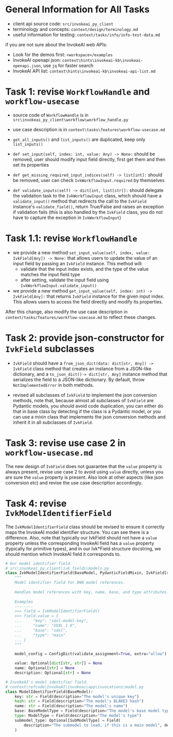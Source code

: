 # General Information for All Tasks

- client api source code: `src/invokeai_py_client`
- terminology and concepts: `context/design/terminology.md`
- useful information for testing: `context/tasks/info/info-test-data.md`

if you are not sure about the InvokeAI web APIs:
- Look for the demos first: `<workspace>/examples`
- InvokeAI openapi json: `context\hints\invokeai-kb\invokeai-openapi.json`, use `jq` for faster search
- InvokeAI API list: `context\hints\invokeai-kb\invokeai-api-list.md`

# Task 1: revise `WorkflowHandle` and `workflow-usecase`

- source code of `WorkflowHandle` is in `src\invokeai_py_client\workflow\workflow_handle.py`
- use case description is in `context\tasks\features\workflow-usecase.md`

- `get_all_inputs()` and `list_inputs()` are duplicated, keep only `list_inputs()`
- `def set_input(self, index: int, value: Any) -> None:` should be removed, user should modify input field directly, first get them and then set its properties
- `def get_missing_required_input_indices(self) -> list[int]:` should be removed, user can check `IvkWorkflowInput.required` by themselves
- `def validate_inputs(self) -> dict[int, list[str]]:` should delegate the validation task to the `IvkWorkflowInput` class, which should have a `validate_input()` method that redirects the call to the `IvkField` instance's `validate_field()`, return True/False and raises an exception if validation fails (this is also handled by the `IvkField` class, you do not have to capture the exception in `IvkWorkflowInput`)

# Task 1.1: revise `WorkflowHandle`

- we provide a new method `set_input_value(self, index, value: IvkField[Any]) -> None:` that allows users to update the value of an input field by passing an `IvkField` instance. This method will:
  - validate that the input index exists, and the type of the value matches the input field type
  - after setting, validate the input field using `IvkWorkflowInput.validate_input()`
- we provide a new method `get_input_value(self, index: int) -> IvkField[Any]:` that returns `IvkField` instance for the given input index. This allows users to access the field directly and modify its properties. 

After this change, also modify the use case description in `context/tasks/features/workflow-usecase.md` to reflect these changes.

# Task 2: provide json-constructor for `IvkField` subclasses

- `IvkField` should have a `from_json_dict(data: dict[str, Any]) -> IvkField` class method that creates an instance from a JSON-like dictionary, and a `to_json_dict()-> dict[str, Any]` instance method that serializes the field to a JSON-like dictionary. By default, throw `NotImplementedError` in both methods.

- revised all subclasses of `IvkField` to implement the json conversion methods, note that, because almost all subclasses of `IvkField` are Pydantic models, you should avoid code duplication, you can either do that in base class by detecting if the class is a Pydantic model, or you can use a mixin class that implements the json conversion methods and inherit it in all subclasses of `IvkField`.

# Task 3: revise use case 2 in `workflow-usecase.md`

The new design of `IvkField` does not guarantee that the `value` property is always present, revise use case 2 to avoid using `value` directly, unless you are sure the `value` property is present. Also look at other aspects (like json conversion etc) and revise the use case description accordingly.

# Task 4: revise `IvkModelIdentifierField`

The `IvkModelIdentifierField` class should be revised to ensure it correctly maps the InvokeAI model identifier structure. You can see there is a difference. Also, note that typically our IvkField should not have a `value` property unless the corresponding InvokeAI field has a `value` property (typically for primitive types), and in our Ivk*Field structure docstring, we should mention which InvokeAI field it corresponds to.

```python
# Our model identifier field.
# src\invokeai_py_client\ivk_fields\models.py
class IvkModelIdentifierField(BaseModel, PydanticFieldMixin, IvkField[dict[str, str]]):
    """
    Model identifier field for DNN model references.
    
    Handles model references with key, name, base, and type attributes.
    
    Examples
    --------
    >>> field = IvkModelIdentifierField()
    >>> field.value = {
    ...     "key": "sdxl-model-key",
    ...     "name": "SDXL 1.0",
    ...     "base": "sdxl",
    ...     "type": "main"
    ... }
    """

    model_config = ConfigDict(validate_assignment=True, extra="allow")

    value: Optional[dict[str, str]] = None
    name: Optional[str] = None
    description: Optional[str] = None
```

```python
# InvokeAI's model identifier field.
# context\refcode\InvokeAI\invokeai\app\invocations\model.py
class ModelIdentifierField(BaseModel):
    key: str = Field(description="The model's unique key")
    hash: str = Field(description="The model's BLAKE3 hash")
    name: str = Field(description="The model's name")
    base: BaseModelType = Field(description="The model's base model type")
    type: ModelType = Field(description="The model's type")
    submodel_type: Optional[SubModelType] = Field(
        description="The submodel to load, if this is a main model", default=None
    )
```